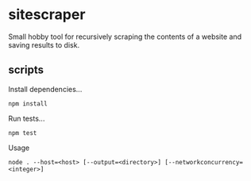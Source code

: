 # sitescraper

Small hobby tool for recursively scraping the contents of a website and saving results to disk.

## scripts

Install dependencies...

```
npm install
```

Run tests...

```
npm test
```

Usage

```
node . --host=<host> [--output=<directory>] [--networkconcurrency=<integer>]
```
